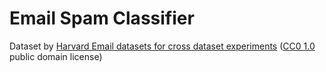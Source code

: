# Email Spam Classifier


Dataset by [Harvard Email datasets for cross dataset experiments](https://dataverse.harvard.edu/dataset.xhtml?persistentId=doi:10.7910/DVN/V7IFSM) ([CC0 1.0](http://creativecommons.org/publicdomain/zero/1.0) public domain license)
